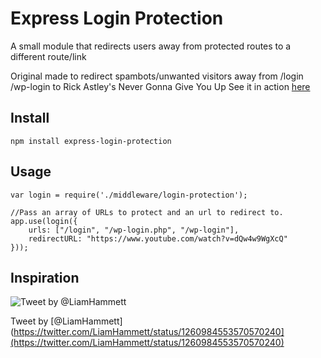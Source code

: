 # Express Login Protection
A small module that redirects users away from protected routes to a different route/link

Original made to redirect spambots/unwanted visitors away from /login /wp-login to Rick Astley's Never Gonna Give You Up
See it in action [here](https://www.youtube.com/watch?v=dQw4w9WgXcQ)

## Install
```
npm install express-login-protection
```
## Usage
```
var login = require('./middleware/login-protection');

//Pass an array of URLs to protect and an url to redirect to.
app.use(login({
    urls: ["/login", "/wp-login.php", "/wp-login"],
    redirectURL: "https://www.youtube.com/watch?v=dQw4w9WgXcQ"
}));
```
## Inspiration
![Tweet by @LiamHammett](https://pbs.twimg.com/media/EX_qw2vWsAE_1z7?format=jpg&name=large)

Tweet by [@LiamHammett](https://twitter.com/LiamHammett/status/1260984553570570240](https://twitter.com/LiamHammett/status/1260984553570570240)
